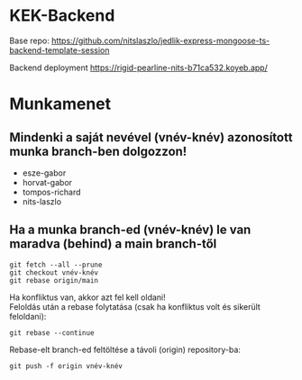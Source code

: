 # KEK-Backend

Base repo:
https://github.com/nitslaszlo/jedlik-express-mongoose-ts-backend-template-session

Backend deployment
https://rigid-pearline-nits-b71ca532.koyeb.app/

# Munkamenet
## Mindenki a saját nevével (vnév-knév) azonosított munka branch-ben dolgozzon!
- esze-gabor
- horvat-gabor
- tompos-richard
- nits-laszlo

## Ha a munka branch-ed (vnév-knév) le van maradva (behind) a main branch-től
```
git fetch --all --prune
git checkout vnév-knév
git rebase origin/main
```
Ha konfliktus van, akkor azt fel kell oldani!<br>
Feloldás után a rebase folytatása (csak ha konfliktus volt és sikerült feloldani):
```
git rebase --continue
```
Rebase-elt branch-ed feltöltése a távoli (origin) repository-ba:
```
git push -f origin vnév-knév
```
